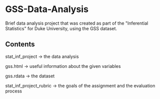 # GSS-Data-Analysis
Brief data analysis project that was created as part of the "Inferential Statistics" for Duke University, using the GSS dataset.

## Contents
stat_inf_project -> the data analysis

gss.html -> useful information about the given variables

gss.rdata -> the dataset

stat_inf_project_rubric -> the goals of the assignment and the evaluation process 
